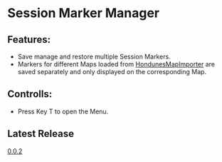 ﻿# Session Marker Manager

## Features:
- Save manage and restore multiple Session Markers.
- Markers for different Maps loaded from [HondunesMapImporter](https://docs.google.com/document/d/1bBGqVBJqjeHdboppNXkOSALLz4EvdsqwzhnMYy-6UBE/edit) are saved separately and only displayed on the corresponding Map.

## Controlls:
- Press Key T to open the Menu.

## Latest Release
[0.0.2](https://github.com/DanielKIWI/SkaterXL-Modding/releases/tag/XLShredSessionMarkerManager-0.0.2)
